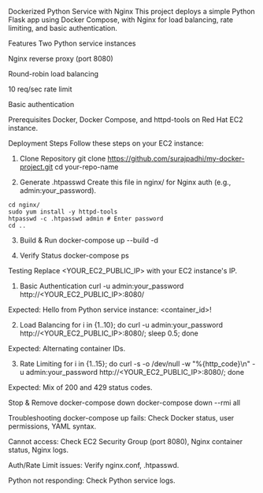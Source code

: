 Dockerized Python Service with Nginx
This project deploys a simple Python Flask app using Docker Compose, with Nginx for load balancing, rate limiting, and basic authentication.

Features
Two Python service instances

Nginx reverse proxy (port 8080)

Round-robin load balancing

10 req/sec rate limit

Basic authentication

Prerequisites
Docker, Docker Compose, and httpd-tools on Red Hat EC2 instance.

Deployment Steps
Follow these steps on your EC2 instance:

1. Clone Repository
git clone https://github.com/surajpadhi/my-docker-project.git
cd your-repo-name

2. Generate .htpasswd
Create this file in nginx/ for Nginx auth (e.g., admin:your_password).

```
cd nginx/ 
sudo yum install -y httpd-tools
htpasswd -c .htpasswd admin # Enter password
cd ..
```

3. Build & Run
docker-compose up --build -d

4. Verify Status
docker-compose ps

Testing
Replace <YOUR_EC2_PUBLIC_IP> with your EC2 instance's IP.

1. Basic Authentication
curl -u admin:your_password http://<YOUR_EC2_PUBLIC_IP>:8080/

Expected: Hello from Python service instance: <container_id>!

2. Load Balancing
for i in {1..10}; do curl -u admin:your_password http://<YOUR_EC2_PUBLIC_IP>:8080/; sleep 0.5; done

Expected: Alternating container IDs.

3. Rate Limiting
for i in {1..15}; do curl -s -o /dev/null -w "%{http_code}\n" -u admin:your_password http://<YOUR_EC2_PUBLIC_IP>:8080/; done

Expected: Mix of 200 and 429 status codes.

Stop & Remove
docker-compose down
docker-compose down --rmi all

Troubleshooting
docker-compose up fails: Check Docker status, user permissions, YAML syntax.

Cannot access: Check EC2 Security Group (port 8080), Nginx container status, Nginx logs.

Auth/Rate Limit issues: Verify nginx.conf, .htpasswd.

Python not responding: Check Python service logs.